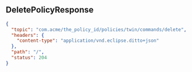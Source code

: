 ## DeletePolicyResponse

```json
{
  "topic": "com.acme/the_policy_id/policies/twin/commands/delete",
  "headers": {
    "content-type": "application/vnd.eclipse.ditto+json"
  },
  "path": "/",
  "status": 204
}
```
